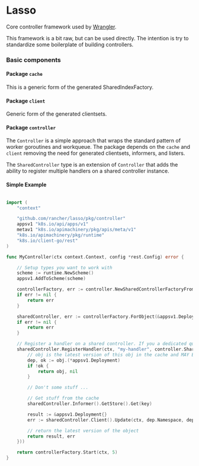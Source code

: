 Lasso
=====

Core controller framework used by [Wrangler](http://github.com/rancher/wrangler).

This framework is a bit raw, but can be used directly. The intention is try to standardize some boilerplate
of building controllers.

### Basic components

#### Package `cache`

This is a generic form of the generated SharedIndexFactory.

#### Package `client`

Generic form of the generated clientsets.

#### Package `controller`

The `Controller` is a simple approach that wraps the standard pattern of worker goroutines and workqueue.  The package
depends on the `cache` and `client` removing the need for generated clientsets, informers, and listers.

The `SharedController` type is an extension of `Controller` that adds the ability to register multiple handlers on a
shared controller instance.

#### Simple Example

```go

import (
	"context"

	"github.com/rancher/lasso/pkg/controller"
	appsv1 "k8s.io/api/apps/v1"
	metav1 "k8s.io/apimachinery/pkg/apis/meta/v1"
	"k8s.io/apimachinery/pkg/runtime"
	"k8s.io/client-go/rest"
)

func MyController(ctx context.Context, config *rest.Config) error {

	// Setup types you want to work with
	scheme := runtime.NewScheme()
	appsv1.AddToScheme(scheme)

	controllerFactory, err := controller.NewSharedControllerFactoryFromConfig(config, scheme)
	if err != nil {
		return err
	}

	sharedController, err := controllerFactory.ForObject(&appsv1.Deployment{})
	if err != nil {
		return err
	}

	// Register a handler on a shared controller. If you a dedicated queue then use controller.New()
	sharedController.RegisterHandler(ctx, "my-handler", controller.SharedControllerHandlerFunc(func(key string, obj runtime.Object) (runtime.Object, error) {
		// obj is the latest version of this obj in the cache and MAY BE NIL when an object is finally deleted
		dep, ok := obj.(*appsv1.Deployment)
		if !ok {
			return obj, nil
		}

		// Don't some stuff ...

		// Get stuff from the cache
		sharedController.Informer().GetStore().Get(key)

		result := &appsv1.Deployment{}
		err := sharedController.Client().Update(ctx, dep.Namespace, dep, result, metav1.UpdateOptions{})

		// return the latest version of the object
		return result, err
	}))

	return controllerFactory.Start(ctx, 5)
}

```
